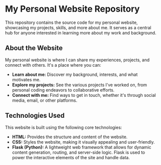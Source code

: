 # My Personal Website Repository

This repository contains the source code for my personal website, showcasing my projects, skills, and more about me.  It serves as a central hub for anyone interested in learning more about my work and background.

## About the Website

My personal website is where I can share my experiences, projects, and connect with others.  It's a place where you can:

* **Learn about me:** Discover my background, interests, and what motivates me.
* **Explore my projects:**  See the various projects I've worked on, from personal coding endeavors to collaborative efforts.  
* **Connect with me:** Find ways to get in touch, whether it's through social media, email, or other platforms.

## Technologies Used

This website is built using the following core technologies:

* **HTML:**  Provides the structure and content of the website.
* **CSS:** Styles the website, making it visually appealing and user-friendly.
* **Flask (Python):**  A lightweight web framework that allows for dynamic content generation, routing, and server-side logic.  Flask is used to power the interactive elements of the site and handle data.
